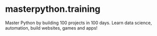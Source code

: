 # masterpython.training
Master Python by building 100 projects in 100 days. Learn data science, automation, build websites, games and apps!
